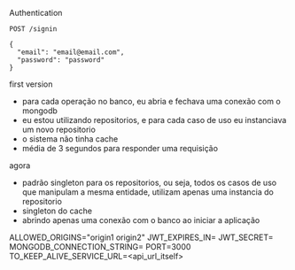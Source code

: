 Authentication

`POST /signin`
```
{
  "email": "email@email.com",
  "password": "password"
}
```

first version
- para cada operação no banco, eu abria e fechava uma conexão com o mongodb
- eu estou utilizando repositorios, e para cada caso de uso eu instanciava um novo repositorio
- o sistema não tinha cache
- média de 3 segundos para responder uma requisição


agora
- padrão singleton para os repositorios, ou seja, todos os casos de uso que manipulam a mesma entidade, utilizam apenas uma instancia do repositorio
- singleton do cache
- abrindo apenas uma conexão com o banco ao iniciar a aplicação

ALLOWED_ORIGINS="origin1 origin2"
JWT_EXPIRES_IN=<seconds>
JWT_SECRET=
MONGODB_CONNECTION_STRING=
PORT=3000
TO_KEEP_ALIVE_SERVICE_URL=<api_url_itself>